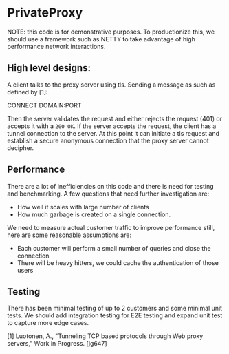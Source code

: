 # PrivateProxy
NOTE: this code is for demonstrative purposes. To productionize this, we should use a framework such as NETTY to take advantage of high performance network interactions.


## High level designs:

A client talks to the proxy server using tls. Sending a message as such as defined by [1]:

CONNECT DOMAIN:PORT

Then the server validates the request and either rejects the request (401) or accepts it with a `200 OK`.
If the server accepts the request, the client has a tunnel connection to the server. At this point it can initiate a
tls request and establish a secure anonymous connection that the proxy server cannot decipher.


## Performance
There are a lot of inefficiencies on this code and there is need for testing and benchmarking. A few questions that need
further investigation are:
- How well it scales with large number of clients
- How much garbage is created on a single connection.

We need to measure actual customer traffic to improve performance still, here are some reasonable assumptions are:
- Each customer will perform a small number of queries and close the connection
- There will be heavy hitters, we could cache the authentication of those users


## Testing
There has been minimal testing of up to 2 customers and some minimal unit tests. We should add integration testing
for E2E testing and expand unit test to capture more edge cases.

[1] Luotonen, A., "Tunneling TCP based protocols through Web proxy servers," Work in Progress. [jg647]

